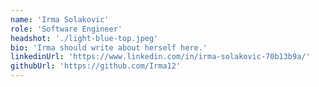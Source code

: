 ```yaml
---
name: 'Irma Solakovic'
role: 'Software Engineer'
headshot: './light-blue-top.jpeg'
bio: 'Irma should write about herself here.'
linkedinUrl: 'https://www.linkedin.com/in/irma-solakovic-70b13b9a/'
githubUrl: 'https://github.com/Irma12'
---
```

